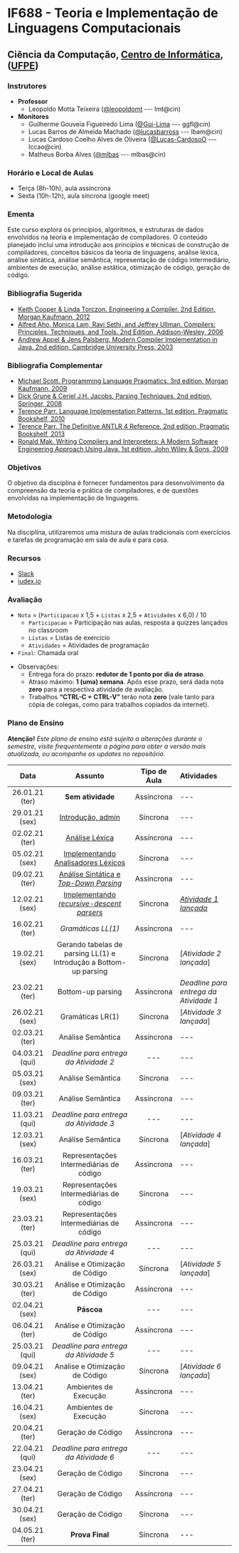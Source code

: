 # IF688 - Teoria e Implementação de Linguagens Computacionais

## Ciência da Computação, [Centro de Informática](http://www.cin.ufpe.br), ([UFPE](http://www.ufpe.br))

### Instrutores

* **Professor** 
  * Leopoldo Motta Teixeira ([@leopoldomt](https://github.com/leopoldomt) --- lmt@cin)
* **Monitores** 
  * Guilherme Gouveia Figueiredo Lima ([@Gui-Lima](https://github.com/Gui-Lima) --- ggfl@cin)
  * Lucas Barros de Almeida Machado ([@lucasbarross](https://github.com/lucasbarross) --- lbam@cin)
  * Lucas Cardoso Coelho Alves de Oliveira ([@Lucas-CardosoO](https://github.com/Lucas-CardosoO) --- lccao@cin)
  * Matheus Borba Alves ([@mlbas](https://github.com/mlbas) --- mlbas@cin)
  
### Horário e Local de Aulas

* Terça (8h-10h), aula assíncrona
* Sexta (10h-12h), aula síncrona (google meet)

### Ementa

Este curso explora os princípios, algoritmos, e estruturas de dados envolvidos na teoria e implementação de compiladores. 
O conteúdo planejado inclui uma introdução aos princípios e técnicas de construção de compiladores, conceitos básicos da teoria de linguagens, análise léxica, análise sintática, análise semântica, representação de código intermediário, ambientes de execução, análise estática, otimização de código, geração de código.

### Bibliografia Sugerida

- [Keith Cooper & Linda Torczon. Engineering a Compiler. 2nd Edition, Morgan Kaufmann, 2012](https://www.elsevier.com/books/engineering-a-compiler/cooper/978-0-12-088478-0)
- [Alfred Aho, Monica Lam, Ravi Sethi, and Jeffrey Ullman. Compilers: Principles, Techniques, and Tools. 2nd Edition, Addison-Wesley, 2006](http://dragonbook.stanford.edu)
- [Andrew Appel & Jens Palsberg. Modern Compiler Implementation in Java. 2nd edition, Cambridge University Press, 2003](https://www.cs.princeton.edu/~appel/modern/java/)

### Bibliografia Complementar
- [Michael Scott. Programming Language Pragmatics. 3rd edition, Morgan Kaufmann, 2009](https://www.cs.rochester.edu/u/scott/pragmatics/3e/)
- [Dick Grune & Ceriel J.H. Jacobs. Parsing Techniques. 2nd edition, Springer, 2008](https://dickgrune.com/Books/PTAPG_2nd_Edition/)
- [Terence Parr. Language Implementation Patterns. 1st edition, Pragmatic Bookshelf, 2010](https://pragprog.com/book/tpdsl/language-implementation-patterns)
- [Terence Parr. The Definitive ANTLR 4 Reference. 2nd edition, Pragmatic Bookshelf, 2013](https://pragprog.com/book/tpantlr2/the-definitive-antlr-4-reference)
- [Ronald Mak. Writing Compilers and Interpreters: A Modern Software Engineering Approach Using Java. 1st edition, John Wiley & Sons, 2009](http://www.wiley.com/WileyCDA/WileyTitle/productCd-0470177071.html)

### Objetivos

O objetivo da disciplina é fornecer fundamentos para desenvolvimento da compreensão da teoria e prática de compiladores, e de questões envolvidas na implementação de linguagens.

### Metodologia

Na disciplina, utilizaremos uma mistura de aulas tradicionais com exercícios e tarefas de programação em sala de aula e para casa. 

### Recursos

- [Slack](https://if688.slack.com)
- [iudex.io](https://iudex.io/group/join/i8hXCJG)

### Avaliação

* `Nota` = (`Participacao` x 1,5 + `Listas` x 2,5 + `Atividades` x 6,0) / 10 
  * `Participacao` = Participação nas aulas, resposta a quizzes lançados no classroom
  * `Listas` = Listas de exercício
  * `Atividades` = Atividades de programação
* `Final`: Chamada oral

- Observações:
  - Entrega fora do prazo: **redutor de 1 ponto por dia de atraso**. 
  - Atraso máximo: **1 (uma) semana**. Após esse prazo, será dada nota **zero** para a respectiva atividade de avaliação.
  - Trabalhos **“CTRL-C + CTRL-V”** terão nota **zero** (vale tanto para cópia de colegas, como para trabalhos copiados da internet).

### Plano de Ensino

**Atenção!** 
*Este plano de ensino está sujeito a alterações durante o semestre, visite frequentemente a página para obter a versão mais atualizada, ou acompanhe os updates no repositório.*

| Data | Assunto | Tipo de Aula | Atividades |
|:----:|:----------------------:|:----------------------:|:----------------------|
| 26.01.21 (ter) | **Sem atividade** | Assíncrona | --- |
| 29.01.21 (sex) | [Introdução, admin](2021-01-29.md) | Síncrona | --- |
| 02.02.21 (ter) | [Análise Léxica](2021-02-02.md) | Assíncrona | --- |
| 05.02.21 (sex) | [Implementando Analisadores Léxicos](2021-02-05.md) | Síncrona | --- |
| 09.02.21 (ter) | [Análise Sintática e *Top-Down Parsing*](2021-02-09.md) | Assíncrona | --- |
| 12.02.21 (sex) | [Implementando _recursive-descent parsers_](2021-02-12.md) | Síncrona | [*Atividade 1 lançada*](https://classroom.github.com/a/I6st_6gC) |
| 16.02.21 (ter) | _Gramáticas LL(1)_ | Assíncrona | --- |
| 19.02.21 (sex) | Gerando tabelas de parsing LL(1) e Introdução a Bottom-up parsing | Síncrona | [*Atividade 2 lançada*] |
| 23.02.21 (ter) | Bottom-up parsing | Assíncrona | *Deadline para entrega da Atividade 1* |
| 26.02.21 (sex) | Gramáticas LR(1) | Síncrona | [*Atividade 3 lançada*] |
| 02.03.21 (ter) | Análise Semântica | Assíncrona | --- |
| 04.03.21 (qui) | *Deadline para entrega da Atividade 2* | --- | --- |
| 05.03.21 (sex) | Análise Semântica | Síncrona | --- |
| 09.03.21 (ter) | Análise Semântica | Assíncrona | --- |
| 11.03.21 (qui) | *Deadline para entrega da Atividade 3* | --- | --- |
| 12.03.21 (sex) | Análise Semântica | Síncrona | [*Atividade 4 lançada*] |
| 16.03.21 (ter) | Representações Intermediárias de código | Assíncrona | --- |
| 19.03.21 (sex) | Representações Intermediárias de código | Síncrona | --- |
| 23.03.21 (ter) | Representações Intermediárias de código | Assíncrona | --- |
| 25.03.21 (qui) | *Deadline para entrega da Atividade 4* | --- | --- |
| 26.03.21 (sex) | Análise e Otimização de Código | Síncrona | [*Atividade 5 lançada*] |
| 30.03.21 (ter) | Análise e Otimização de Código | Assíncrona | --- |
| 02.04.21 (sex) | **Páscoa** | --- | --- |
| 06.04.21 (ter) | Análise e Otimização de Código | Assíncrona | --- |
| 25.03.21 (qui) | *Deadline para entrega da Atividade 5* | --- | --- |
| 09.04.21 (sex) | Análise e Otimização de Código | Síncrona | [*Atividade 6 lançada*] |
| 13.04.21 (ter) | Ambientes de Execução | Assíncrona | --- |
| 16.04.21 (sex) | Ambientes de Execução | Síncrona | --- |
| 20.04.21 (ter) | Geração de Código | Assíncrona | --- |
| 22.04.21 (qui) | *Deadline para entrega da Atividade 6* | --- | --- |
| 23.04.21 (sex) | Geração de Código | Síncrona | --- |
| 27.04.21 (ter) | Geração de Código | Assíncrona | --- |
| 30.04.21 (sex) | Geração de Código | Síncrona | --- |
| 04.05.21 (ter) | **Prova Final** | Síncrona | --- |